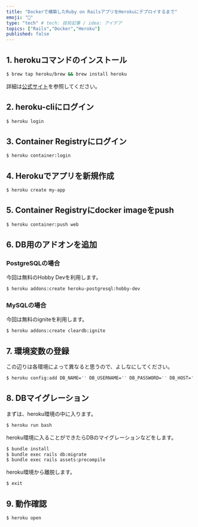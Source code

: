 ```yaml
---
title: "Dockerで構築したRuby on RailsアプリをHerokuにデプロイするまで"
emoji: "🐡"
type: "tech" # tech: 技術記事 / idea: アイデア
topics: ["Rails","Docker","Heroku"]
published: false
---
```


## 1. herokuコマンドのインストール

```bash
$ brew tap heroku/brew && brew install heroku
```

詳細は[公式サイト](https://devcenter.heroku.com/articles/heroku-cli#download-and-install)を参照してください。

## 2. heroku-cliにログイン

```bash
$ heroku login
```

## 3. Container Registryにログイン

```bash
$ heroku container:login
```

## 4. Herokuでアプリを新規作成

```bash
$ heroku create my-app
```

## 5. Container Registryにdocker imageをpush

```bash
$ heroku container:push web
```

## 6. DB用のアドオンを追加

### PostgreSQLの場合

今回は無料のHobby Devを利用します。

```bash
$ heroku addons:create heroku-postgresql:hobby-dev
```

### MySQLの場合

今回は無料のigniteを利用します。

```bash
$ heroku addons:create cleardb:ignite
```

## 7. 環境変数の登録

この辺りは各環境によって異なると思うので、よしなにしてください。

```bash
$ heroku config:add DB_NAME='' DB_USERNAME='' DB_PASSWORD='' DB_HOST='' DB_PORT=''
```

## 8. DBマイグレーション

まずは、heroku環境の中に入ります。

```bash
$ heroku run bash
```

heroku環境に入ることができたらDBのマイグレーションなどをします。

```bash
$ bundle install
$ bundle exec rails db:migrate
$ bundle exec rails assets:precompile
```

heroku環境から離脱します。

```bash
$ exit
```

## 9. 動作確認

```bash
$ heroku open
```
